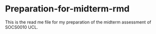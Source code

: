 # Preparation-for-midterm-rmd
This is the read me file for my preparation of the midterm assessment of SOCS0010 UCL.
